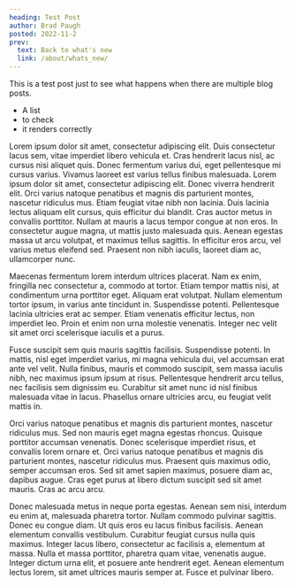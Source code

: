 ```yaml
---
heading: Test Post
author: Brad Paugh
posted: 2022-11-2
prev:
  text: Back to what's new
  link: /about/whats_new/
---
```

<!-- Note the date must be in this format YYYY-M-D -->

<BlogPost :author="$frontmatter.author" :posted="parse($frontmatter.posted, 'y-M-d', new Date())" :heading="$frontmatter.heading">

This is a test post just to see what happens when there are multiple blog posts.

- A list
- to check
- it renders correctly

Lorem ipsum dolor sit amet, consectetur adipiscing elit. Duis consectetur lacus sem, vitae imperdiet libero vehicula et. Cras hendrerit lacus nisl, ac cursus nisi aliquet quis. Donec fermentum varius dui, eget pellentesque mi cursus varius. Vivamus laoreet est varius tellus finibus malesuada. Lorem ipsum dolor sit amet, consectetur adipiscing elit. Donec viverra hendrerit elit. Orci varius natoque penatibus et magnis dis parturient montes, nascetur ridiculus mus. Etiam feugiat vitae nibh non lacinia. Duis lacinia lectus aliquam elit cursus, quis efficitur dui blandit. Cras auctor metus in convallis porttitor. Nullam at mauris a lacus tempor congue at non eros. In consectetur augue magna, ut mattis justo malesuada quis. Aenean egestas massa ut arcu volutpat, et maximus tellus sagittis. In efficitur eros arcu, vel varius metus eleifend sed. Praesent non nibh iaculis, laoreet diam ac, ullamcorper nunc.

Maecenas fermentum lorem interdum ultrices placerat. Nam ex enim, fringilla nec consectetur a, commodo at tortor. Etiam tempor mattis nisi, at condimentum urna porttitor eget. Aliquam erat volutpat. Nullam elementum tortor ipsum, in varius ante tincidunt in. Suspendisse potenti. Pellentesque lacinia ultricies erat ac semper. Etiam venenatis efficitur lectus, non imperdiet leo. Proin et enim non urna molestie venenatis. Integer nec velit sit amet orci scelerisque iaculis et a purus.

Fusce suscipit sem quis mauris sagittis facilisis. Suspendisse potenti. In mattis, nisl eget imperdiet varius, mi magna vehicula dui, vel accumsan erat ante vel velit. Nulla finibus, mauris et commodo suscipit, sem massa iaculis nibh, nec maximus ipsum ipsum at risus. Pellentesque hendrerit arcu tellus, nec facilisis sem dignissim eu. Curabitur sit amet nunc id nisl finibus malesuada vitae in lacus. Phasellus ornare ultricies arcu, eu feugiat velit mattis in.

Orci varius natoque penatibus et magnis dis parturient montes, nascetur ridiculus mus. Sed non mauris eget magna egestas rhoncus. Quisque porttitor accumsan venenatis. Donec scelerisque imperdiet risus, et convallis lorem ornare et. Orci varius natoque penatibus et magnis dis parturient montes, nascetur ridiculus mus. Praesent quis maximus odio, semper accumsan eros. Sed sit amet sapien maximus, posuere diam ac, dapibus augue. Cras eget purus at libero dictum suscipit sed sit amet mauris. Cras ac arcu arcu.

Donec malesuada metus in neque porta egestas. Aenean sem nisi, interdum eu enim at, malesuada pharetra tortor. Nullam commodo pulvinar sagittis. Donec eu congue diam. Ut quis eros eu lacus finibus facilisis. Aenean elementum convallis vestibulum. Curabitur feugiat cursus nulla quis maximus. Integer lacus libero, consectetur ac facilisis a, elementum at massa. Nulla et massa porttitor, pharetra quam vitae, venenatis augue. Integer dictum urna elit, et posuere ante hendrerit eget. Aenean elementum lectus lorem, sit amet ultrices mauris semper at. Fusce et pulvinar libero.
</BlogPost>

<script setup>
import BlogPost from '@baseComponents/BlogPost.vue';
import { parse } from 'date-fns';
</script>
